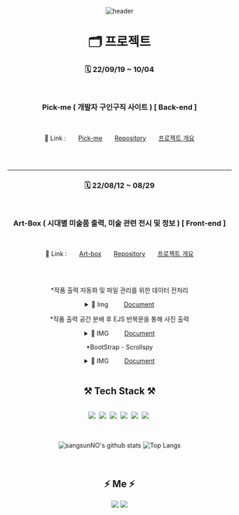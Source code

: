 <div align="center">

![header](https://capsule-render.vercel.app/api?type=waving&color=6799FF&height=250&section=header&text=Sangsun%20No&fontSize=90&animation=fadeIn&fontAlignY=38&desc=%20&descAlignY=62&descAlign=62)
 
# 🗂 프로젝트

### 🗓 22/09/19 ~ 10/04
<br />

### Pick-me ( 개발자 구인구직 사이트 ) [ Back-end ]  

<br />

🔗 Link : &nbsp; &nbsp; &nbsp; [Pick-me](http://118.67.130.161:8000/) &nbsp; &nbsp; &nbsp;
[Repository](https://github.com/sangsunNo/pick-me)  &nbsp; &nbsp; &nbsp;
[프로젝트 개요](https://sangsunno.github.io/categories/pickme)

<br /><br />

<hr>

### 🗓 22/08/12 ~ 08/29

<br />

### Art-Box ( 시대별 미술품 출력, 미술 관련 전시 및 정보 ) [ Front-end ]  

<br />

🔗 Link : &nbsp; &nbsp; &nbsp; [Art-box](http://118.67.142.110:8000/) &nbsp; &nbsp; &nbsp;
[Repository](https://github.com/sangsunNo/art-box)  &nbsp; &nbsp; &nbsp;
[프로젝트 개요](https://sangsunno.github.io/categories/artbox)

<br /><br />

*작품 출력 자동화 및 파일 관리를 위한 데이터 전처리
<details markdown="1">
 <summary>📝 Img &nbsp; &nbsp; &nbsp; &nbsp; <a href="https://sangsunno.github.io/art%20box/art-box-2-GALLERY-%EA%B0%9C%EC%9A%94/#--%EB%8D%B0%EC%9D%B4%ED%84%B0">Document</a></summary>
 
<img src = "/img/data_preprocessing.png" alt="데이터" width = "65%">  

</details>
 
*작품 출력 공간 분배 후 EJS 반복문을 통해 사진 출력

<details markdown="1">
 <summary>📝 IMG &nbsp; &nbsp; &nbsp; &nbsp; <a href="https://sangsunno.github.io/art%20box/art-box-3-GALLERY-%EC%84%A4%EA%B3%84/#1%EC%A4%84%EC%97%90-3%EA%B0%9C-%EC%94%A9-%EB%B0%98%EB%B3%B5-%EC%B6%9C%EB%A0%A5">Document</a></summary>
 
<img src = "/img/div3.png" alt="3분할 img" width = "50%">

![3분할 gif](/img/div3.gif)   

---

<img src = "/img/sweetalert2.png" alt="sweetalert2 img" width = "65%">  
<img src = "/img/navbar.png" alt="navbar img" width = "65%">  

![sweetalert2 gif](/img/sweetalert2.gif)  
 
</details>
 
*BootStrap - Scrollspy  

<details markdown="1">
 <summary>📝 IMG &nbsp; &nbsp; &nbsp; &nbsp; <a href="https://sangsunno.github.io/art%20box/art-box-3-GALLERY-%EC%84%A4%EA%B3%84/#%EC%82%AC%EC%9D%B4%EB%93%9C%EB%B0%94--bootstrap---scrollspy-">Document</a></summary>
 
<img src = "/img/scrollspy_setting.png" alt="scrollspy setting" width = "65%">  

![3분할 gif](/img/scrollspy_setting.gif)   

<hr>

<img src = "/img/scrollspy_scroll.png" alt="scrollspy scroll" width = "65%">  

![3분할 gif](/img/scrollspy_scroll.gif)
 
</details>

<br />

## ⚒ Tech Stack ⚒
<br>
<img src="https://img.shields.io/badge/C-A8B9CC?style=flat-square&logo=C&logoColor=white"/></a>&nbsp;
<img src="https://img.shields.io/badge/Python-3766AB?style=flat-square&logo=Python&logoColor=white"/></a>&nbsp;
<img src="https://img.shields.io/badge/html-E34F26?style=flat-square&logo=HTML5&logoColor=white"/></a>&nbsp;
<img src="https://img.shields.io/badge/Javascript-ffb13b?style=flat-square&logo=javascript&logoColor=white"/></a>&nbsp;
<img src="https://img.shields.io/badge/css-1572B6?style=flat-square&logo=css3&logoColor=white"/></a>&nbsp;
<img src="https://img.shields.io/badge/Mysql-E6B91E?style=flat-square&logo=MySql&logoColor=white"/></a>&nbsp;
<br><br><br>

![sangsunNO's github stats](https://github-readme-stats.vercel.app/api?username=sangsunNo&show_icons=true&theme=tokyonight)
![Top Langs](https://github-readme-stats.vercel.app/api/top-langs/?username=sangsunNo&layout=compact&theme=tokyonight)
<br><br><br>


## ⚡️ Me ⚡️
<a href='https://sangsunNo.github.io/' 
   target='_blank'>
   <img src="https://img.shields.io/badge/gitblog-6799FF?style=flat-square&logo=github&logoColor=white"/></a>
</a>
<a href="mailto:mbhb8817@gmail.com"><img src="https://img.shields.io/badge/Gmail-D0A9F5?style=flat-square&logo=Gmail&logoColor=white&link=mailto:mbhb8817@gmail.com"/></a>
</div>



